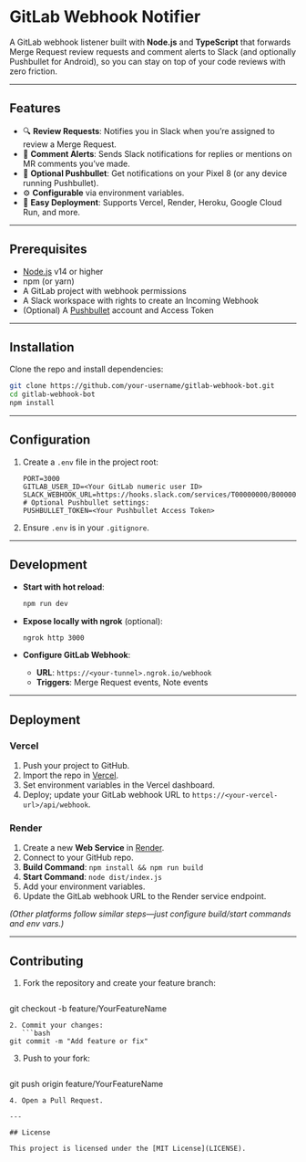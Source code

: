 # GitLab Webhook Notifier

A GitLab webhook listener built with **Node.js** and **TypeScript** that forwards Merge Request review requests and comment alerts to Slack (and optionally Pushbullet for Android), so you can stay on top of your code reviews with zero friction.

---

## Features

* 🔍 **Review Requests**: Notifies you in Slack when you’re assigned to review a Merge Request.
* 💬 **Comment Alerts**: Sends Slack notifications for replies or mentions on MR comments you’ve made.
* 📲 **Optional Pushbullet**: Get notifications on your Pixel 8 (or any device running Pushbullet).
* ⚙️ **Configurable** via environment variables.
* 🚀 **Easy Deployment**: Supports Vercel, Render, Heroku, Google Cloud Run, and more.

---

## Prerequisites

* [Node.js](https://nodejs.org) v14 or higher
* npm (or yarn)
* A GitLab project with webhook permissions
* A Slack workspace with rights to create an Incoming Webhook
* (Optional) A [Pushbullet](https://www.pushbullet.com) account and Access Token

---

## Installation

Clone the repo and install dependencies:

```bash
git clone https://github.com/your-username/gitlab-webhook-bot.git
cd gitlab-webhook-bot
npm install
```

---

## Configuration

1. Create a `.env` file in the project root:

   ```dotenv
   PORT=3000
   GITLAB_USER_ID=<Your GitLab numeric user ID>
   SLACK_WEBHOOK_URL=https://hooks.slack.com/services/T00000000/B00000000/XXXXXXXXXXXXXXXX
   # Optional Pushbullet settings:
   PUSHBULLET_TOKEN=<Your Pushbullet Access Token>
   ```

2. Ensure `.env` is in your `.gitignore`.

---

## Development

* **Start with hot reload**:

  ```bash
  npm run dev
  ```

* **Expose locally with ngrok** (optional):

  ```bash
  ngrok http 3000
  ```

* **Configure GitLab Webhook**:

  * **URL**: `https://<your-tunnel>.ngrok.io/webhook`
  * **Triggers**: Merge Request events, Note events

---

## Deployment

### Vercel

1. Push your project to GitHub.
2. Import the repo in [Vercel](https://vercel.com).
3. Set environment variables in the Vercel dashboard.
4. Deploy; update your GitLab webhook URL to `https://<your-vercel-url>/api/webhook`.

### Render

1. Create a new **Web Service** in [Render](https://render.com).
2. Connect to your GitHub repo.
3. **Build Command**: `npm install && npm run build`
4. **Start Command**: `node dist/index.js`
5. Add your environment variables.
6. Update the GitLab webhook URL to the Render service endpoint.

*(Other platforms follow similar steps—just configure build/start commands and env vars.)*

---

## Contributing

1. Fork the repository and create your feature branch:

   ```bash
   ```

git checkout -b feature/YourFeatureName

````
2. Commit your changes:
   ```bash
git commit -m "Add feature or fix"
````

3. Push to your fork:

   ```bash
   ```

git push origin feature/YourFeatureName

```
4. Open a Pull Request.

---

## License

This project is licensed under the [MIT License](LICENSE).

```
